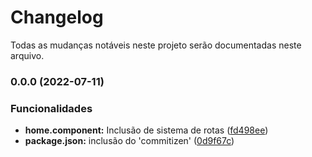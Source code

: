 # Changelog

Todas as mudanças notáveis neste projeto serão documentadas neste arquivo.

### 0.0.0 (2022-07-11)

### Funcionalidades

* **home.component:** Inclusão de sistema de rotas ([fd498ee](https://github.com/DavidMarques1331/anomaliesAndDeviations-ui/commit/fd498ee91d6a4cd33c0c28afddf590d01c4ab64a))
* **package.json:** inclusão do 'commitizen' ([0d9f67c](https://github.com/DavidMarques1331/anomaliesAndDeviations-ui/commit/0d9f67c7d5d9513de6c935b55c9e8053a8198dbe))
